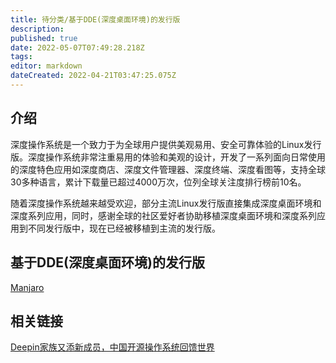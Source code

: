 ```yaml
---
title: 待分类/基于DDE(深度桌面环境)的发行版
description: 
published: true
date: 2022-05-07T07:49:28.218Z
tags: 
editor: markdown
dateCreated: 2022-04-21T03:47:25.075Z
---
```


## 介绍

深度操作系统是一个致力于为全球用户提供美观易用、安全可靠体验的Linux发行版。深度操作系统非常注重易用的体验和美观的设计，开发了一系列面向日常使用的深度特色应用如深度商店、深度文件管理器、深度终端、深度看图等，支持全球30多种语言，累计下载量已超过4000万次，位列全球关注度排行榜前10名。

随着深度操作系统越来越受欢迎，部分主流Linux发行版直接集成深度桌面环境和深度系列应用，同时，感谢全球的社区爱好者协助移植深度桌面环境和深度系列应用到不同发行版中，现在已经被移植到主流的发行版。

## 基于DDE(深度桌面环境)的发行版

[Manjaro](https://manjaro.org/category/community-editions/deepin)

## 相关链接

[Deepin家族又添新成员，中国开源操作系统回馈世界](https://www.deepin.com/?p=309)
